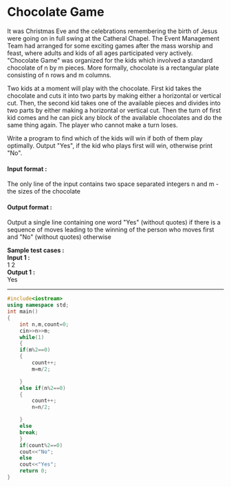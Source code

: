 # Chocolate Game
 It was Christmas Eve and the celebrations remembering the birth of Jesus were going on in full swing at the Catheral Chapel. The Event Management Team had arranged for some exciting games after the mass worship and feast, where adults and kids of all ages participated very actively. "Chocolate Game" was organized for the kids which involved a standard chocolate of n by m pieces. More formally, chocolate is a rectangular plate consisting of n rows and m columns.

Two kids at a moment will play with the chocolate. First kid takes the chocolate and cuts it into two parts by making either a horizontal or vertical cut. Then, the second kid takes one of the available pieces and divides into two parts by either making a horizontal or vertical cut. Then the turn of first kid comes and he can pick any block of the available chocolates and do the same thing again. The player who cannot make a turn loses.

Write a program to find which of the kids will win if both of them play optimally. Output "Yes", if the kid who plays first will win, otherwise print "No".
#### Input format :
The only line of the input contains two space separated integers n and m - the sizes of the chocolate

#### Output format :
Output a single line containing one word "Yes" (without quotes) if there is a sequence of moves leading to the winning of the person who moves first and "No" (without quotes) otherwise

**Sample test cases : <br>
Input 1 :** <br>
1 2<br>
**Output 1 :** <br>
Yes

---------------------------------------------------------------------------------------------------------------------------------------------------------------------

```cpp
#include<iostream>
using namespace std;
int main()
{
    int n,m,count=0;
    cin>>n>>m;
    while(1)
    {
    if(m%2==0)
    {
        count++;
        m=m/2;

    }
    else if(n%2==0)
    {
        count++;
        n=n/2;

    }
    else
    break;
    }
    if(count%2==0)
    cout<<"No";
    else
    cout<<"Yes";
    return 0;
}


```
